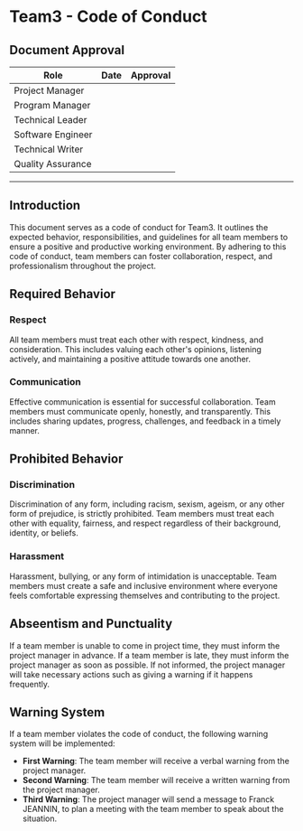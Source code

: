 # Team3 - Code of Conduct

## Document Approval

| Role              | Date | Approval |
| ----------------- | :--: | -------- |
| Project Manager   |      |          |
| Program Manager   |      |          |
| Technical Leader  |      |          |
| Software Engineer |      |          |
| Technical Writer  |      |          |
| Quality Assurance |      |          |

---

## Introduction

This document serves as a code of conduct for Team3. It outlines the expected behavior, responsibilities, and guidelines for all team members to ensure a positive and productive working environment. By adhering to this code of conduct, team members can foster collaboration, respect, and professionalism throughout the project.

## Required Behavior

### Respect

All team members must treat each other with respect, kindness, and consideration. This includes valuing each other's opinions, listening actively, and maintaining a positive attitude towards one another.

### Communication

Effective communication is essential for successful collaboration. Team members must communicate openly, honestly, and transparently. This includes sharing updates, progress, challenges, and feedback in a timely manner.


## Prohibited Behavior

### Discrimination

Discrimination of any form, including racism, sexism, ageism, or any other form of prejudice, is strictly prohibited. Team members must treat each other with equality, fairness, and respect regardless of their background, identity, or beliefs.

### Harassment

Harassment, bullying, or any form of intimidation is unacceptable. Team members must create a safe and inclusive environment where everyone feels comfortable expressing themselves and contributing to the project.

## Abseentism and Punctuality

If a team member is unable to come in project time, they must inform the project manager in advance. If a team member is late, they must inform the project manager as soon as possible. If not informed, the project manager will take necessary actions such as giving a warning if it happens frequently.

## Warning System

If a team member violates the code of conduct, the following warning system will be implemented:

- **First Warning**: The team member will receive a verbal warning from the project manager.
- **Second Warning**: The team member will receive a written warning from the project manager.
- **Third Warning**: The project manager will send a message to Franck JEANNIN, to plan a meeting with the team member to speak about the situation.

